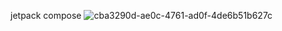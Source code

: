 jetpack compose
![cba3290d-ae0c-4761-ad0f-4de6b51b627c](https://github.com/Vladimir-Olegovych/Currency-code/assets/117392112/90484f5e-d02c-4799-af78-260724a7273f)

